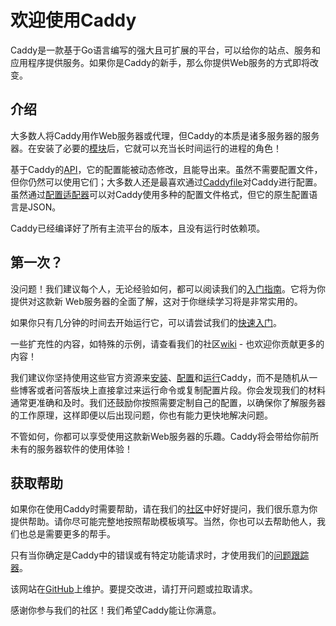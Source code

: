 # 欢迎使用Caddy

Caddy是一款基于Go语言编写的强大且可扩展的平台，可以给你的站点、服务和应用程序提供服务。如果你是Caddy的新手，那么你提供Web服务的方式即将改变。

## 介绍
大多数人将Caddy用作Web服务器或代理，但Caddy的本质是诸多服务器的服务器。在安装了必要的[模块](modules/readme.md)后，它就可以充当长时间运行的进程的角色！

基于Caddy的[API](api.md)，它的配置能被动态修改，且能导出来。虽然不需要配置文件，但你仍然可以使用它们；大多数人还是最喜欢通过[Caddyfile](caddyfile.md)对Caddy进行配置。虽然通过[配置适配器](config-adapters.md)可以对Caddy使用多种的配置文件格式，但它的原生配置语言是JSON。

Caddy已经编译好了所有主流平台的版本，且没有运行时依赖项。

## 第一次？
没问题！我们建议每个人，无论经验如何，都可以阅读我们的[入门指南](getting-started.md)。它将为你提供对这款新 Web服务器的全面了解，这对于你继续学习将是非常实用的。

如果你只有几分钟的时间去开始运行它，可以请尝试我们的[快速入门](quick-starts.md)。

一些扩充性的内容，如特殊的示例，请查看我们的社区[wiki](https://caddy.community/c/wiki/13) - 也欢迎你贡献更多的内容！

我们建议你坚持使用这些官方资源来[安装](install.md)、[配置](configure.md)和[运行](command-line.md)Caddy，而不是随机从一些博客或者问答版块上直接拿过来运行命令或复制配置片段。你会发现我们的材料通常更准确和及时。我们还鼓励你按照需要定制自己的配置，以确保你了解服务器的工作原理，这样即便以后出现问题，你也有能力更快地解决问题。

不管如何，你都可以享受使用这款新Web服务器的乐趣。Caddy将会带给你前所未有的服务器软件的使用体验！

## 获取帮助

如果你在使用Caddy时需要帮助，请在我们的[社区](https://caddy.community/)中好好提问，我们很乐意为你提供帮助。请你尽可能完整地按照帮助模板填写。当然，你也可以去帮助他人，我们也总是需要更多的帮手。

只有当你确定是Caddy中的错误或有特定功能请求时，才使用我们的[问题跟踪器](https://github.com/caddyserver/caddy/issues)。

该网站在[GitHub](https://github.com/caddyserver/website)上维护。要提交改进，请打开问题或拉取请求。

感谢你参与我们的社区！我们希望Caddy能让你满意。
